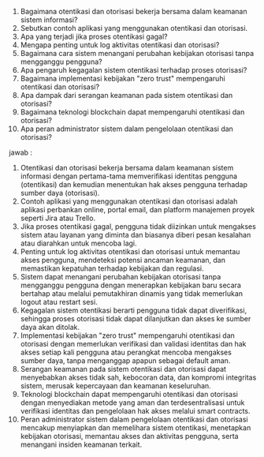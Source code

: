 1. Bagaimana otentikasi dan otorisasi bekerja bersama dalam keamanan sistem informasi?
2. Sebutkan contoh aplikasi yang menggunakan otentikasi dan otorisasi.
3. Apa yang terjadi jika proses otentikasi gagal?
4. Mengapa penting untuk log aktivitas otentikasi dan otorisasi?
5. Bagaimana cara sistem menangani perubahan kebijakan otorisasi tanpa mengganggu pengguna?
6. Apa pengaruh kegagalan sistem otentikasi terhadap proses otorisasi?
7. Bagaimana implementasi kebijakan "zero trust" mempengaruhi otentikasi dan otorisasi?
8. Apa dampak dari serangan keamanan pada sistem otentikasi dan otorisasi?
9. Bagaimana teknologi blockchain dapat mempengaruhi otentikasi dan otorisasi?
10. Apa peran administrator sistem dalam pengelolaan otentikasi dan otorisasi?

jawab :

1. Otentikasi dan otorisasi bekerja bersama dalam keamanan sistem informasi dengan pertama-tama memverifikasi identitas pengguna (otentikasi) dan kemudian menentukan hak akses pengguna terhadap sumber daya (otorisasi).
2. Contoh aplikasi yang menggunakan otentikasi dan otorisasi adalah aplikasi perbankan online, portal email, dan platform manajemen proyek seperti Jira atau Trello.
3. Jika proses otentikasi gagal, pengguna tidak diizinkan untuk mengakses sistem atau layanan yang diminta dan biasanya diberi pesan kesalahan atau diarahkan untuk mencoba lagi.
4. Penting untuk log aktivitas otentikasi dan otorisasi untuk memantau akses pengguna, mendeteksi potensi ancaman keamanan, dan memastikan kepatuhan terhadap kebijakan dan regulasi.
5. Sistem dapat menangani perubahan kebijakan otorisasi tanpa mengganggu pengguna dengan menerapkan kebijakan baru secara bertahap atau melalui pemutakhiran dinamis yang tidak memerlukan logout atau restart sesi.
6. Kegagalan sistem otentikasi berarti pengguna tidak dapat diverifikasi, sehingga proses otorisasi tidak dapat dilanjutkan dan akses ke sumber daya akan ditolak.
7. Implementasi kebijakan "zero trust" mempengaruhi otentikasi dan otorisasi dengan memerlukan verifikasi dan validasi identitas dan hak akses setiap kali pengguna atau perangkat mencoba mengakses sumber daya, tanpa menganggap apapun sebagai default aman.
8. Serangan keamanan pada sistem otentikasi dan otorisasi dapat menyebabkan akses tidak sah, kebocoran data, dan kompromi integritas sistem, merusak kepercayaan dan keamanan keseluruhan.
9. Teknologi blockchain dapat mempengaruhi otentikasi dan otorisasi dengan menyediakan metode yang aman dan terdesentralisasi untuk verifikasi identitas dan pengelolaan hak akses melalui smart contracts.
10. Peran administrator sistem dalam pengelolaan otentikasi dan otorisasi mencakup menyiapkan dan memelihara sistem otentikasi, menetapkan kebijakan otorisasi, memantau akses dan aktivitas pengguna, serta menangani insiden keamanan terkait.
